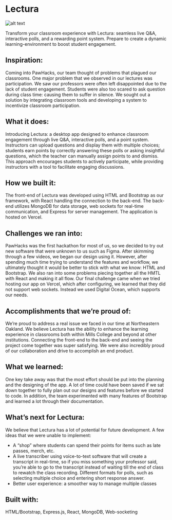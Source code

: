 # Lectura 
![alt text](https://github.com/ryankamiri/PawHacks/blob/main/frontend/static/images/logo.png?raw=true)  

Transform your classroom experience with Lectura: seamless live Q&A, interactive polls, and a rewarding point system. Prepare to create a dynamic learning-environment to boost student engagement. 

## Inspiration:
Coming into PawHacks, our team thought of problems that plagued our classrooms. One major problem that we observed in our lectures was participation. We saw our professors were often left disappointed due to the lack of student engagement. Students were also too scared to ask question during class time: causing them to suffer in silence. We sought out a solution by integrating classroom tools and developing a system to incentivize classroom participation.
## What it does:
Introducing Lectura: a desktop app designed to enhance classroom engagement through live Q&A, interactive polls, and a point system. Instructors can upload questions and display them with multiple choices; students earn points by correctly answering these polls or asking insightful questions, which the teacher can manually assign points to and dismiss. This approach encourages students to actively participate, while providing instructors with a tool to facilitate engaging discussions.

## How we built it:
The front-end of Lectura was developed using HTML and Bootstrap as our framework, with React handling the connection to the back-end. The back-end utilizes MongoDB for data storage, web sockets for real-time communication, and Express for server management. The application is hosted on Vercel. 

## Challenges we ran into: 
PawHacks was the first hackathon for most of us, so we decided to try out new software that were unknown to us such as Figma. After skimming through a few videos, we began our design using it. However, after spending much time trying to understand the features and workflow, we ultimately thought it would be better to stick with what we know: HTML and Bootstrap. We also ran into some problems piecing together all the HMTL with React and making it all flow. Our final challenge came when we tried hosting our app on Vercel, which after configuring, we learned that they did not support web sockets. Instead we used Digital Ocean, which supports our needs.

## Accomplishments that we’re proud of:
We’re proud to address a real issue we faced in our time at Northeastern Oakland. We believe Lectura has the ability to enhance the learning experience in classrooms both within Mills College and beyond at other institutions.
Connecting the front-end to the back-end and seeing the project come together was super satisfying. We were also incredibly proud of our collaboration and drive to accomplish an end product. 

## What we learned:
One key take away was that the most effort should be put into the planning and the designing of the app. A lot of time could have been saved if we sat down together to fully plan out our designs and features before we started to code. In addition, the team experimented with many features of Bootstrap and learned a lot through their documentation.


## What’s next for Lectura:
We believe that Lectura has a lot of potential for future development. A few ideas that we were unable to implement: 
- A “shop” where students can spend their points for items such as late passes, merch, etc. 
- A live transcriber using voice-to-text software that will create a transcript in real-time, so if you miss something your professor said, you’re able to go to the transcript instead of waiting till the end of class to rewatch the class recording. 
Different formats for polls, such as selecting multiple choice and entering short response answer. 
- Better user experience: a smoother way to manage multiple classes 

## Built with: 
HTML/Bootstrap, Express.js, React, MongoDB, Web-socketing